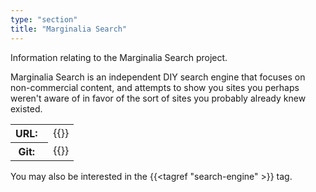 ```yaml
---
type: "section"
title: "Marginalia Search"
---
```


Information relating to the Marginalia Search project. 

Marginalia Search is an independent DIY search engine that focuses on non-commercial content, and attempts to show you sites you perhaps weren't aware of in favor of the sort of sites you probably already knew existed. 

<table>
<tr>
<th>URL:&nbsp;&nbsp;</th>
<td> {{<extlink "https://search.marginalia.nu/">}}
</td>
</tr>
<tr>
<th>Git:&nbsp;&nbsp;</th>
<td> {{<extlink "https://git.marginalia.nu/">}}
</td>
</tr>
</table>

You may also be interested in the  {{<tagref "search-engine" >}} tag.